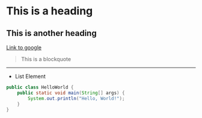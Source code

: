 # This is a heading

## This is another heading

[Link to google](https://google.com)

> This is a blockquote

---

* List Element

```java
public class HelloWorld {
    public static void main(String[] args) {
        System.out.println("Hello, World!"); 
    }
}
```
